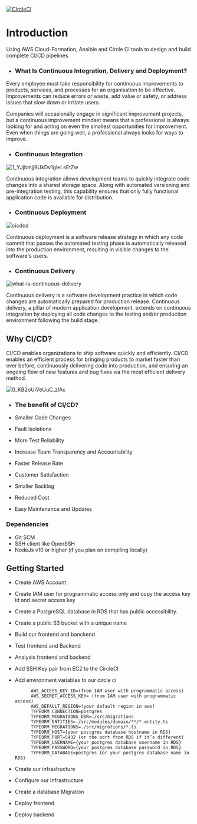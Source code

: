[![CircleCI](https://dl.circleci.com/status-badge/img/gh/NewthingAde/Continuous-Integration-Deployment/tree/main.svg?style=svg)](https://dl.circleci.com/status-badge/redirect/gh/NewthingAde/Continuous-Integration-Deployment/tree/main)


# Introduction

Using AWS Cloud-Formation, Ansible and Circle CI tools to design and build complete CI/CD pipelines 

- ### What Is Continuous Integration, Delivery and Deployment?

Every employee must take responsibility for continuous improvements to products, services, and processes for an organisation to be effective. Improvements can reduce errors or waste, add value or safety, or address issues that slow down or irritate users.

Companies will occasionally engage in significant improvement projects, but a continuous improvement mindset means that a professional is always looking for and acting on even the smallest opportunities for improvement. Even when things are going well, a professional always looks for ways to improve.
- ### Continuous Integration

![1_YJjbmjj9UkDv1gleLsEtZw](https://user-images.githubusercontent.com/80678596/176104462-2f6b5c58-7894-43d6-9bd3-7d560d686a55.png)

Continuous integration allows development teams to quickly integrate code changes into a shared storage space. Along with automated versioning and pre-integration testing, this capability ensures that only fully functional application code is available for distribution.
- ### Continuous Deployment

![cicdcd](https://user-images.githubusercontent.com/80678596/176104640-2c720cf2-efb0-4d00-92a1-6597c92a301d.png)

Continuous deployment is a software release strategy in which any code commit that passes the automated testing phase is automatically released into the production environment, resulting in visible changes to the software's users.


- ### Continuous Delivery

![what-is-continuous-delivery](https://user-images.githubusercontent.com/80678596/176105234-72a2947d-ae4d-42d1-942c-6ab88900ba89.jpeg)

Continuous delivery is a software development practice in which code changes are automatically prepared for production release. Continuous delivery, a pillar of modern application development, extends on continuous integration by deploying all code changes to the testing and/or production environment following the build stage.
## Why CI/CD?

CI/CD enables organizations to ship software quickly and efficiently. CI/CD enables an efficient process for bringing products to market faster than ever before, continuously delivering code into production, and ensuring an ongoing flow of new features and bug fixes via the most efficient delivery method.

![0_KB2oUiVeUuC_zlAc](https://user-images.githubusercontent.com/80678596/176105486-0cf75398-337b-420a-b6d9-321c1b476594.png)

- ### The benefit of CI/CD?

 - Smaller Code Changes
 - Fault Isolations
 - More Test Reliability
 - Increase Team Transparency and Accountability
 - Faster Release Rate
 - Customer Satisfaction
 - Smaller Backlog
 - Reduced Cost
 - Easy Maintenance and Updates


### Dependencies

* Git SCM
* SSH client like OpenSSH
* NodeJs v10 or higher (if you plan on compiling locally)

## Getting Started 

- Create AWS Account
- Create IAM user for programmatic access only and copy the access key id and secret access key
- Create a PostgreSQL database in RDS that has public accessibility.
- Create a public S3 bucket with a unique name
- Build our frontend and banckend
- Test frontend and Backend
- Analysis frontend and backend
- Add SSH Key pair from EC2 to the CircleCI 
- Add environment variables to our circle ci

            AWS_ACCESS_KEY_ID=(from IAM user with programmatic access)
            AWS_SECRET_ACCESS_KEY= (from IAM user with programmatic access)
            AWS_DEFAULT_REGION=(your default region in aws)
            TYPEORM_CONNECTION=postgres
            TYPEORM_MIGRATIONS_DIR=./src/migrations
            TYPEORM_ENTITIES=./src/modules/domain/**/*.entity.ts
            TYPEORM_MIGRATIONS=./src/migrations/*.ts
            TYPEORM_HOST={your postgres database hostname in RDS}
            TYPEORM_PORT=5432 (or the port from RDS if it’s different)
            TYPEORM_USERNAME={your postgres database username in RDS}
            TYPEORM_PASSWORD={your postgres database password in RDS}
            TYPEORM_DATABASE=postgres {or your postgres database name in RDS}

- Create our infrastructure 
- Configure our Infrastructure 
- Create a database Migration
- Deploy frontend
- Deploy backend